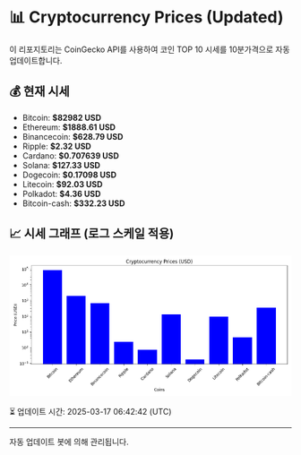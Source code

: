 
# 📊 Cryptocurrency Prices (Updated)

이 리포지토리는 CoinGecko API를 사용하여 코인 TOP 10 시세를 10분가격으로 자동 업데이트합니다.

## 💰 현재 시세
- Bitcoin: **$82982 USD**
- Ethereum: **$1888.61 USD**
- Binancecoin: **$628.79 USD**
- Ripple: **$2.32 USD**
- Cardano: **$0.707639 USD**
- Solana: **$127.33 USD**
- Dogecoin: **$0.17098 USD**
- Litecoin: **$92.03 USD**
- Polkadot: **$4.36 USD**
- Bitcoin-cash: **$332.23 USD**

## 📈 시세 그래프 (로그 스케일 적용)
![Crypto Prices](crypto_prices.png)

⏳ 업데이트 시간: 2025-03-17 06:42:42 (UTC)

---
자동 업데이트 봇에 의해 관리됩니다.
